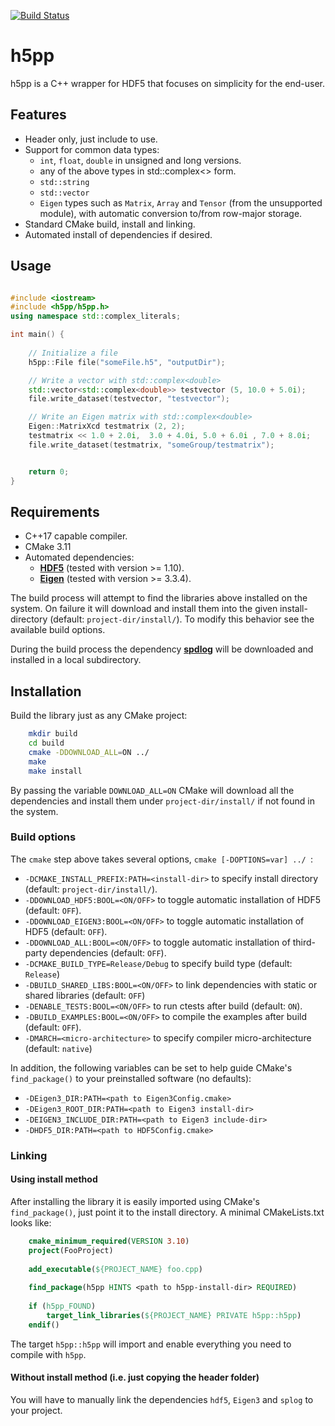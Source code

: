 [![Build Status](https://travis-ci.org/DavidAce/libh5pp.svg?branch=master)](https://travis-ci.org/DavidAce/libh5pp)

# h5pp
h5pp is a C++ wrapper for HDF5 that focuses on simplicity for the end-user. 

## Features
* Header only, just include to use.
* Support for common data types:
    - `int`, `float`, `double` in unsigned and long versions.
    - any of the above types in std::complex<> form.
    - `std::string`
    - `std::vector`
    - `Eigen` types such as `Matrix`, `Array` and `Tensor` (from the unsupported module), with automatic conversion to/from row-major storage.
* Standard CMake build, install and linking. 
* Automated install of dependencies if desired.

## Usage

```c++

#include <iostream>
#include <h5pp/h5pp.h>
using namespace std::complex_literals;

int main() {
    
    // Initialize a file
    h5pp::File file("someFile.h5", "outputDir");

    // Write a vector with std::complex<double>
    std::vector<std::complex<double>> testvector (5, 10.0 + 5.0i);
    file.write_dataset(testvector, "testvector");

    // Write an Eigen matrix with std::complex<double>
    Eigen::MatrixXcd testmatrix (2, 2);
    testmatrix << 1.0 + 2.0i,  3.0 + 4.0i, 5.0 + 6.0i , 7.0 + 8.0i;
    file.write_dataset(testmatrix, "someGroup/testmatrix");


    return 0;
}

```


## Requirements
* C++17 capable compiler.
* CMake 3.11
* Automated dependencies:
    - [**HDF5**](https://support.hdfgroup.org/HDF5/) (tested with version >= 1.10).
    - [**Eigen**](http://eigen.tuxfamily.org) (tested with version >= 3.3.4).

The build process will attempt to find the libraries above installed on the system.
On failure it will download and install them into the given install-directory (default: `project-dir/install/`).
To modify this behavior see the available build options.

During the build process the dependency [**spdlog**](https://github.com/gabime/spdlog) will be downloaded and installed in a local subdirectory.


## Installation
Build the library just as any CMake project:

```bash
    mkdir build
    cd build
    cmake -DDOWNLOAD_ALL=ON ../
    make
    make install
```

By passing the variable `DOWNLOAD_ALL=ON` CMake will download all the dependencies and install them under `project-dir/install/` if not found in the system.

### Build options

The `cmake` step above takes several options, `cmake [-DOPTIONS=var] ../ `:
* `-DCMAKE_INSTALL_PREFIX:PATH=<install-dir>` to specify install directory (default: `project-dir/install/`).
* `-DDOWNLOAD_HDF5:BOOL=<ON/OFF>` to toggle automatic installation of HDF5 (default: `OFF`).
* `-DDOWNLOAD_EIGEN3:BOOL=<ON/OFF>` to toggle automatic installation of HDF5 (default: `OFF`).
* `-DDOWNLOAD_ALL:BOOL=<ON/OFF>` to toggle automatic installation of third-party dependencies (default: `OFF`).
* `-DCMAKE_BUILD_TYPE=Release/Debug` to specify build type (default: `Release`)
* `-DBUILD_SHARED_LIBS:BOOL=<ON/OFF>` to link dependencies with static or shared libraries (default: `OFF`)
* `-DENABLE_TESTS:BOOL=<ON/OFF>` to run ctests after build (default: `ON`).
* `-DBUILD_EXAMPLES:BOOL=<ON/OFF>` to compile the examples after build (default: `OFF`).
* `-DMARCH=<micro-architecture>` to specify compiler micro-architecture (default: `native`)


In addition, the following variables can be set to help guide CMake's `find_package()` to your preinstalled software (no defaults):

* `-DEigen3_DIR:PATH=<path to Eigen3Config.cmake>` 
* `-DEigen3_ROOT_DIR:PATH=<path to Eigen3 install-dir>` 
* `-DEIGEN3_INCLUDE_DIR:PATH=<path to Eigen3 include-dir>`
* `-DHDF5_DIR:PATH=<path to HDF5Config.cmake>` 



### Linking 
#### Using install method
After installing the library it is easily imported using CMake's `find_package()`, just point it to the install directory.
A minimal CMakeLists.txt looks like:

```cmake
    cmake_minimum_required(VERSION 3.10)
    project(FooProject)
    
    add_executable(${PROJECT_NAME} foo.cpp)
    
    find_package(h5pp HINTS <path to h5pp-install-dir> REQUIRED)
    
    if (h5pp_FOUND)
        target_link_libraries(${PROJECT_NAME} PRIVATE h5pp::h5pp)
    endif()
```

The target `h5pp::h5pp` will import and enable everything you need to compile with `h5pp`.

#### Without install method (i.e. just copying the header folder)
You will have to manually link the dependencies `hdf5`, `Eigen3` and `splog` to your project.
